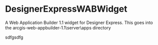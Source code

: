 # DesignerExpressWABWidget
A Web Application Builder 1.1 widget for Designer Express. This goes into the arcgis-web-appbuilder-1.1\server\apps directory

sdfgsdfg
